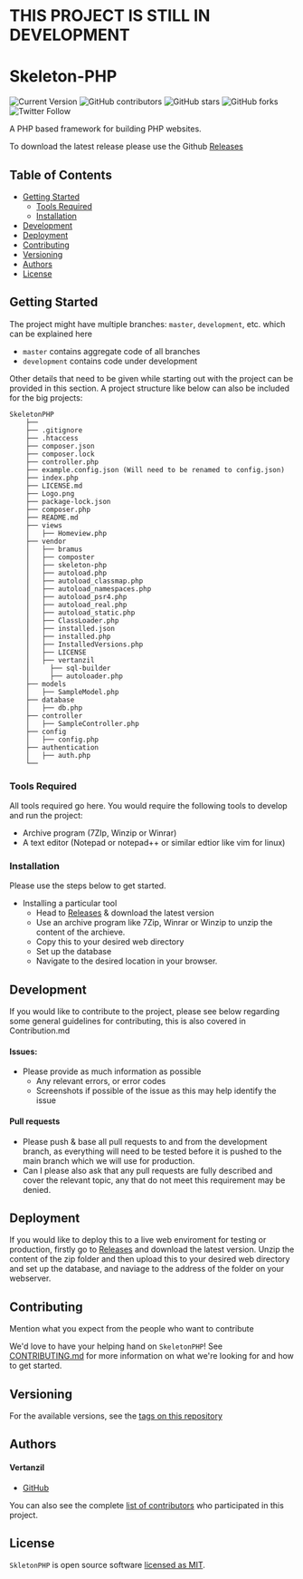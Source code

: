 # THIS PROJECT IS STILL IN DEVELOPMENT

# Skeleton-PHP

![Current Version](https://img.shields.io/badge/version-v0.1-blue)
![GitHub contributors](https://img.shields.io/github/contributors/Skeleton-PHP/SkeletonPHP)
![GitHub stars](https://img.shields.io/github/stars/Skeleton-PHP/SkeletonPHP?style=social)
![GitHub forks](https://img.shields.io/github/forks/Skeleton-PHP/SkeletonPHP?style=social)
![Twitter Follow](https://img.shields.io/twitter/follow/vertanzil?style=social)

A PHP based framework for building PHP websites.

To download the latest release please use the Github [Releases](https://github.com/Skeleton-PHP/SkeletonPHP/releases)

## Table of Contents
- [Getting Started](#getting-started)
	- [Tools Required](#tools-required)
	- [Installation](#installation)
- [Development](#development)
- [Deployment](#deployment)
- [Contributing](#contributing)
- [Versioning](#versioning)
- [Authors](#authors)
- [License](#license)

## Getting Started

The project might have multiple branches: `master`, `development`, etc. which can be explained here

* `master` contains aggregate code of all branches
* `development` contains code under development

Other details that need to be given while starting out with the project can be provided in this section. A project structure like below can also be included for the big projects:

```
SkeletonPHP
	├── 
	├── .gitignore
	├── .htaccess
	├── composer.json
	├── composer.lock
	├── controller.php
	├── example.config.json (Will need to be renamed to config.json)
    ├── index.php
	├── LICENSE.md
	├── Logo.png
	├── package-lock.json
	├── composer.php
	├── README.md
	├── views
	│   ├── Homeview.php
	├── vendor
	│   ├── bramus
	│   ├── composter
	│   ├── skeleton-php
	│   ├── autoload.php
    │   ├── autoload_classmap.php
    │   ├── autoload_namespaces.php
    │   ├── autoload_psr4.php
    │   ├── autoload_real.php
    │   ├── autoload_static.php
    │   ├── ClassLoader.php
    │   ├── installed.json
    │   ├── installed.php
    │   ├── InstalledVersions.php
    │   ├── LICENSE
    │   ├── vertanzil
    │     ├── sql-builder
    │     ├── autoloader.php
	├── models
	│   ├── SampleModel.php
	├── database
	│   ├── db.php
	├── controller
	│   ├── SampleController.php
	├── config
	│   ├── config.php
	├── authentication
	│   ├── auth.php
    └──

```
### Tools Required

All tools required go here. You would require the following tools to develop and run the project:

* Archive program  (7ZIp, Winzip or Winrar)
* A text editor (Notepad or notepad++ or similar edtior like vim for linux)

### Installation

Please use the steps below to get started.

* Installing a particular tool
  * Head to [Releases](https://github.com/Skeleton-PHP/SkeletonPHP/releases) & download the latest version
  * Use an archive program like 7Zip, Winrar or Winzip to unzip the content of the archieve.
  * Copy this to your desired web directory
  * Set up the database
  * Navigate to the desired location in your browser.
  
## Development
If you would like to contribute to the project, please see below regarding some general guidelines for contributing, this is also covered in Contribution.md

#### Issues:
* Please provide as much information as possible
  * Any relevant errors, or error codes
  * Screenshots if possible of the issue as this may help identify the issue
  
#### Pull requests
* Please push & base all pull requests to and from the development branch, as everything will need to be tested before it is pushed to the main branch which we will use for production.
* Can I please also ask that any pull requests are fully described and cover the relevant topic, any that do not meet this requirement may be denied.

## Deployment
If you would like to deploy this to a live web enviroment for testing or production, firstly go to [Releases](https://github.com/Skeleton-PHP/SkeletonPHP/releases) and download the latest version.
Unzip the content of the zip folder and then upload this to your desired web directory and set up the database, and naviage to the address of the folder on your webserver.

## Contributing

Mention what you expect from the people who want to contribute

We'd love to have your helping hand on `SkeletonPHP`! See [CONTRIBUTING.md] for more information on what we're looking for and how to get started.

## Versioning

For the available versions, see the [tags on this repository][tags]

## Authors

#### Vertanzil
* [GitHub]

You can also see the complete [list of contributors][contributors] who participated in this project.

## License
`SkletonPHP` is open source software [licensed as MIT][license].

[//]: # (HyperLinks)

[GitHub Repository]: https://github.com/Skeleton-PHP/SkeletonPHP
[CONTRIBUTING.md]: https://github.com/Skeleton-PHP/SkeletonPHP/blob/master/CONTRIBUTING.md
[tags]: https://github.com/Skeleton-PHP/SkeletonPHP/tags

[GitHub]: https://github.com/Skeleton-PHP/

[contributors]: https://github.com/Skeleton-PHP/SkeletonPHP/contributors
[license]: https://github.com/Skeleton-PHP/SkeletonPHP/blob/master/LICENSE.md
